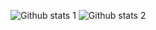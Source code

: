 ![Github stats 1](https://github-readme-stats.vercel.app/api?username=emregulerr&show_icons=true&theme=gradient) 
![Github stats 2](https://github-readme-stats.vercel.app/api?username=emregulerr&show_icons=true&theme=radical)
